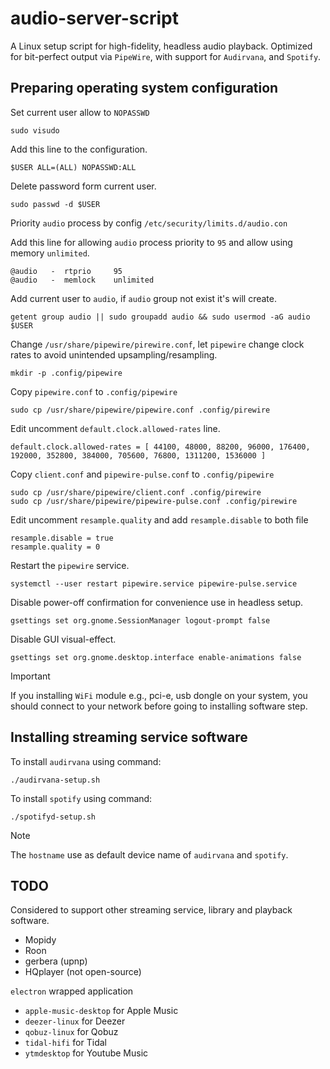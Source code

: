 # audio-server-script  

A Linux setup script for high-fidelity, headless audio playback. Optimized for bit-perfect output via `PipeWire`, with support for `Audirvana`, and `Spotify`.

## Preparing operating system configuration

Set current user allow to `NOPASSWD`

``` shell
sudo visudo
```

Add this line to the configuration.
``` text
$USER ALL=(ALL) NOPASSWD:ALL
```

Delete password form current user.
``` shela
sudo passwd -d $USER
```

Priority `audio` process by config `/etc/security/limits.d/audio.con`

Add this line for allowing `audio` process priority to `95` and allow using memory `unlimited`.
``` text
@audio   -  rtprio     95
@audio   -  memlock    unlimited
```

Add current user to `audio`, if `audio` group not exist it's will create.

```
getent group audio || sudo groupadd audio && sudo usermod -aG audio $USER
```

Change `/usr/share/pipewire/pirewire.conf`, let `pipewire` change clock rates to avoid unintended upsampling/resampling.  

``` shell
mkdir -p .config/pipewire
```

Copy `pipewire.conf` to `.config/pipewire`

``` shell
sudo cp /usr/share/pipewire/pipewire.conf .config/pirewire
```

Edit uncomment `default.clock.allowed-rates` line.

``` text 
default.clock.allowed-rates = [ 44100, 48000, 88200, 96000, 176400, 192000, 352800, 384000, 705600, 76800, 1311200, 1536000 ]
``` 

Copy `client.conf` and `pipewire-pulse.conf` to `.config/pipewire`

``` shell
sudo cp /usr/share/pipewire/client.conf .config/pirewire
sudo cp /usr/share/pipewire/pipewire-pulse.conf .config/pirewire
```

Edit uncomment `resample.quality` and add `resample.disable` to both file

``` text
resample.disable = true
resample.quality = 0
``` 

Restart the `pipewire` service.

``` shell
systemctl --user restart pipewire.service pipewire-pulse.service
```

Disable power-off confirmation for convenience use in headless setup.

``` shell
gsettings set org.gnome.SessionManager logout-prompt false
```

Disable GUI visual-effect.

``` shell
gsettings set org.gnome.desktop.interface enable-animations false
```

> [!IMPORTANT]
> If you installing `WiFi` module e.g., pci-e, usb dongle on your system, you should connect to your network before going to installing software step.

## Installing streaming service software

To install `audirvana` using command:
``` shell
./audirvana-setup.sh
```

<!-- TODO -->
<!-- To install `roon` using command:
``` shell
./roon-setup.sh
``` -->

To install `spotify` using command:
``` shell
./spotifyd-setup.sh
```

> [!NOTE]
> The `hostname` use as default device name of `audirvana` and `spotify`.

## TODO 

Considered to support other streaming service, library and playback software.

- Mopidy 
- Roon
- gerbera (upnp)
- HQplayer (not open-source)

`electron` wrapped application
- `apple-music-desktop` for Apple Music
- `deezer-linux` for Deezer
- `qobuz-linux` for Qobuz
- `tidal-hifi` for Tidal
- `ytmdesktop` for Youtube Music
